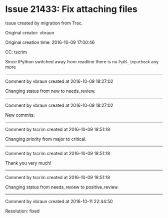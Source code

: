 # Issue 21433: Fix attaching files

Issue created by migration from Trac.

Original creator: vbraun

Original creation time: 2016-10-09 17:00:46

CC:  tscrim

Since IPython switched away from readline there is no `PyOS_inputhook` any more


---

Comment by vbraun created at 2016-10-09 18:27:02

Changing status from new to needs_review.


---

Comment by vbraun created at 2016-10-09 18:27:02

New commits:


---

Comment by tscrim created at 2016-10-09 18:51:18

Changing priority from major to critical.


---

Comment by tscrim created at 2016-10-09 18:51:18

Thank you very much!


---

Comment by tscrim created at 2016-10-09 18:51:18

Changing status from needs_review to positive_review.


---

Comment by vbraun created at 2016-10-11 22:44:50

Resolution: fixed
